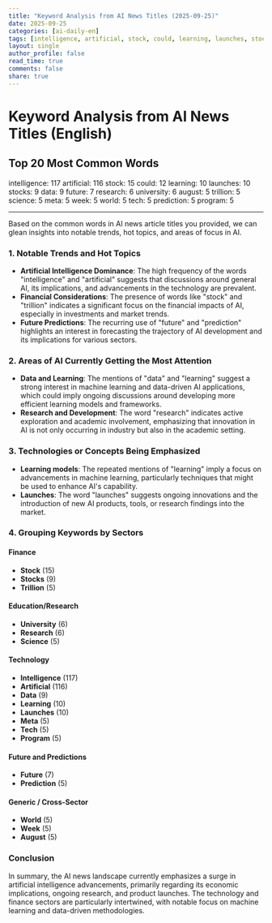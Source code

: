 ```yaml
---
title: "Keyword Analysis from AI News Titles (2025-09-25)"
date: 2025-09-25
categories: [ai-daily-en]
tags: [intelligence, artificial, stock, could, learning, launches, stocks, data, future, research, university, august, trillion, science, meta, week, world, tech, prediction, program]
layout: single
author_profile: false
read_time: true
comments: false
share: true
---
```


# Keyword Analysis from AI News Titles (English)

## Top 20 Most Common Words

intelligence: 117
artificial: 116
stock: 15
could: 12
learning: 10
launches: 10
stocks: 9
data: 9
future: 7
research: 6
university: 6
august: 5
trillion: 5
science: 5
meta: 5
week: 5
world: 5
tech: 5
prediction: 5
program: 5

---

Based on the common words in AI news article titles you provided, we can glean insights into notable trends, hot topics, and areas of focus in AI.

### 1. Notable Trends and Hot Topics
- **Artificial Intelligence Dominance**: The high frequency of the words "intelligence" and "artificial" suggests that discussions around general AI, its implications, and advancements in the technology are prevalent.
- **Financial Considerations**: The presence of words like "stock" and "trillion" indicates a significant focus on the financial impacts of AI, especially in investments and market trends.
- **Future Predictions**: The recurring use of "future" and "prediction" highlights an interest in forecasting the trajectory of AI development and its implications for various sectors.

### 2. Areas of AI Currently Getting the Most Attention
- **Data and Learning**: The mentions of "data" and "learning" suggest a strong interest in machine learning and data-driven AI applications, which could imply ongoing discussions around developing more efficient learning models and frameworks.
- **Research and Development**: The word "research" indicates active exploration and academic involvement, emphasizing that innovation in AI is not only occurring in industry but also in the academic setting.

### 3. Technologies or Concepts Being Emphasized
- **Learning models**: The repeated mentions of "learning" imply a focus on advancements in machine learning, particularly techniques that might be used to enhance AI's capability.
- **Launches**: The word "launches" suggests ongoing innovations and the introduction of new AI products, tools, or research findings into the market.

### 4. Grouping Keywords by Sectors
#### Finance
- **Stock** (15)
- **Stocks** (9)
- **Trillion** (5)

#### Education/Research
- **University** (6)
- **Research** (6)
- **Science** (5)

#### Technology
- **Intelligence** (117)
- **Artificial** (116)
- **Data** (9)
- **Learning** (10)
- **Launches** (10)
- **Meta** (5)
- **Tech** (5)
- **Program** (5)

#### Future and Predictions
- **Future** (7)
- **Prediction** (5)

#### Generic / Cross-Sector
- **World** (5)
- **Week** (5)
- **August** (5)

### Conclusion
In summary, the AI news landscape currently emphasizes a surge in artificial intelligence advancements, primarily regarding its economic implications, ongoing research, and product launches. The technology and finance sectors are particularly intertwined, with notable focus on machine learning and data-driven methodologies.
